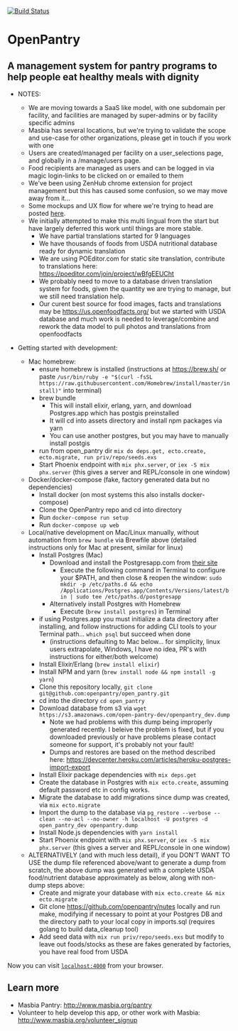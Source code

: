 [![Build Status](https://travis-ci.org/openpantry/open_pantry.svg?branch=master)](https://travis-ci.org/openpantry/open_pantry)
# OpenPantry
## A management system for pantry programs to help people eat healthy meals with dignity

  * NOTES:
    * We are moving towards a SaaS like model, with one subdomain per facility, and facilities are managed by super-admins or by facility specific admins
    * Masbia has several locations, but we're trying to validate the scope and use-case for other organizations, please get in touch if you work with one 
    * Users are created/managed per facility on a user_selections page, and globally in a /manage/users page.
    * Food recipients are managed as users and can be logged in via magic login-links to be clicked on or emailed to them
    * We've been using ZenHub chrome extension for project management but this has caused some confusion, so we may move away from it...
    * Some mockups and UX flow for where we're trying to head are posted [here](https://invis.io/QPBK7WPB3).  
    * We initially attempted to make this multi lingual from the start but have largely deferred this work until things are more stable.
      * We have partial translations started for 9 languages
      * We have thousands of foods from USDA nutritional database ready for dynamic translation
      * We are using POEditor.com for static site translation, contribute to translations here: https://poeditor.com/join/project/wBfgEEUCht
      * We probably need to move to a database driven translation system for foods, given the quantity we are trying to manage, but we still need translation help.
      * Our curent best source for food images, facts and translations may be https://us.openfoodfacts.org/ but we started with USDA database and much work is needed to leverage/combine and rework the data model to pull photos and translations from openfoodfacts

  * Getting started with development:
    * Mac homebrew:
      * ensure homebrew is installed (instructions at https://brew.sh/ or paste `/usr/bin/ruby -e "$(curl -fsSL https://raw.githubusercontent.com/Homebrew/install/master/install)"` into terminal)
      * brew bundle
        * This will install elixir, erlang, yarn, and download Postgres.app which has postgis preinstalled
        * It will cd into assets directory and install npm packages via yarn
        * You can use another postgres, but you may have to manually install postgis
      * run from open_pantry dir `mix do deps.get, ecto.create, ecto.migrate, run priv/repo/seeds.exs`
      * Start Phoenix endpoint with `mix phx.server`, or `iex -S mix phx.server` (this gives a server and REPL/console in one window)
    * Docker/docker-compose (fake, factory generated data but no dependencies)
      * Install docker (on most systems this also installs docker-compose)
      * Clone the OpenPantry repo and cd into directory
      * Run `docker-compose run setup`
      * Run `docker-compose up web`
    * Local/native development on Mac/Linux manually, without automation from `brew bundle` via Brewfile above (detailed instructions only for Mac at present, similar for linux)
      * Install Postgres (Mac)
          * Download and install the Postgresapp.com from [their site](https://postgresapp.com/documentation/install.html)
              * Execute the following command in Terminal to configure your $PATH, and then close & reopen the window:
              `sudo mkdir -p /etc/paths.d &&
                echo /Applications/Postgres.app/Contents/Versions/latest/bin | sudo tee /etc/paths.d/postgresapp`
          * Alternatively install Postgres with Homebrew
              * Execute (`brew install postgres`) in Terminal
      * if using Postgres.app you must initialize a data directory after installing, and follow instructions for adding CLI tools to your Terminal path...  `which psql` but succeed when done
        * (instructions defaulting to Mac below... for simplicity, linux users extrapolate, Windows, I have no idea, PR's with instructions for either/both welcome)
      * Install Elixir/Erlang (`brew install elixir`)
      * Install NPM and yarn (`brew install node && npm install -g yarn`)
      * Clone this repository locally, `git clone git@github.com:openpantry/open_pantry.git`
      * cd into the directory `cd open_pantry`
      * Download database from s3 via `wget https://s3.amazonaws.com/open-pantry-dev/openpantry_dev.dump`
        * Note we had problems with this dump being improperly generated recently.  I beleive the problem is fixed, but if you downloaded previously or have problems please contact someone for support, it's probably not your fault!
        * Dumps and restores are based on the method described here: https://devcenter.heroku.com/articles/heroku-postgres-import-export
      * Install Elixir package dependencies with `mix deps.get`
      * Create the database in Postgres with `mix ecto.create`, assuming default password etc in config works.
      * Migrate the database to add migrations since dump was created, via `mix ecto.migrate`
      * Import the dump to the database via `pg_restore --verbose --clean --no-acl --no-owner -h localhost -U postgres -d open_pantry_dev openpantry.dump`
      * Install Node.js dependencies with `yarn install`
      * Start Phoenix endpoint with `mix phx.server`, or `iex -S mix phx.server` (this gives a server and REPL/console in one window)
    * ALTERNATIVELY (and with much less detail), if you DON'T WANT TO USE the dump file referenced above/want to generate a dump from scratch, the above dump was generated with a complete USDA food/nutrient database approximately as below, along with non-dump steps above:
      * Create and migrate your database with `mix ecto.create && mix ecto.migrate`
      * Git clone https://github.com/openpantry/nutes locally and run make, modifying if necessary to point at your Postgres DB and the directory path to your local copy in imports.sql (requires golang to build data_cleanup tool)
      * Add seed data with `mix run priv/repo/seeds.exs` but modify to leave out foods/stocks as these are fakes generated by factories, you have real food from USDA

Now you can visit [`localhost:4000`](http://localhost:4000) from your browser.

## Learn more

  * Masbia Pantry: http://www.masbia.org/pantry
  * Volunteer to help develop this app, or other work with Masbia: http://www.masbia.org/volunteer_signup
